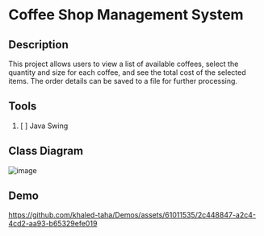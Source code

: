 # Coffee Shop Management System

## Description

This project allows users to view a list of available coffees, select the quantity and size for each coffee, and see the total cost of the selected items.
The order details can be saved to a file for further processing.

## Tools

1. [ ] Java Swing

## Class Diagram

![image](https://github.com/khaled-taha/Demos/assets/61011535/f7ce9142-342f-46f3-9cf4-c565f37d8860)


## Demo


https://github.com/khaled-taha/Demos/assets/61011535/2c448847-a2c4-4cd2-aa93-b65329efe019

